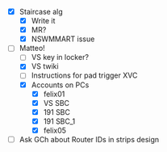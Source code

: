 - [x] Staircase alg
  - [x] Write it
  - [x] MR?
  - [x] NSWMMART issue
- [ ] Matteo!
  - [ ] VS key in locker?
  - [x] VS twiki
  - [ ] Instructions for pad trigger XVC
  - [x] Accounts on PCs
    - [x] felix01
    - [x] VS SBC
    - [x] 191 SBC
    - [x] 191 SBC_1
    - [x] felix05
- [ ] Ask GCh about Router IDs in strips design
